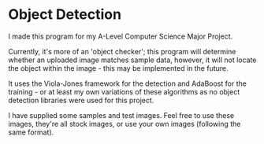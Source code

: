# Object Detection

I made this program for my A-Level Computer Science Major Project.

Currently, it's more of an 'object checker'; this program will determine whether an uploaded image matches sample data, however, it will not locate the object within the image - this may be implemented in the future.

It uses the Viola-Jones framework for the detection and AdaBoost for the training - or at least my own variations of these algorithms as no object detection libraries were used for this project.

I have supplied some samples and test images. Feel free to use these images, they're all stock images, or use your own images (following the same format).
